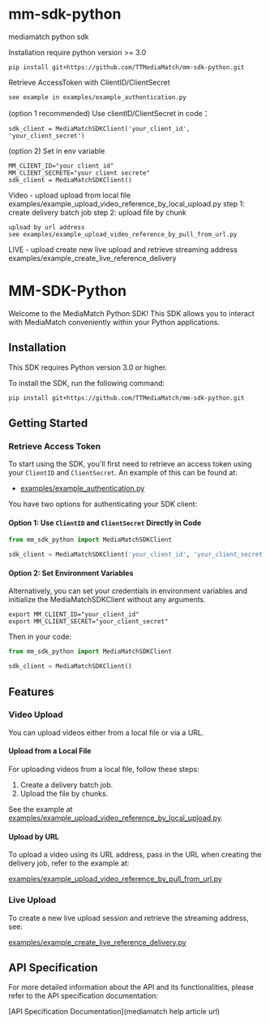 # mm-sdk-python
mediamatch python sdk

Installation
require python version >= 3.0
    
    pip install git+https://github.com/TTMediaMatch/mm-sdk-python.git

Retrieve AccessToken with ClientID/ClientSecret

    see example in examples/example_authentication.py

(option 1 recommended) Use clientID/ClientSecret in code：

    sdk_client = MediaMatchSDKClient('your_client_id', 'your_client_secret')
(option 2) Set in env variable

    MM_CLIENT_ID="your client id"  
    MM_CLIENT_SECRETE="your client secrete"
    sdk_client = MediaMatchSDKClient()

Video - upload
    upload from local file 
    examples/example_upload_video_reference_by_local_upload.py
        step 1:
            create delivery batch job
        step 2:
            upload file by chunk

    upload by url address
    see examples/example_upload_video_reference_by_pull_from_url.py

LIVE - upload
    create new live upload and retrieve streaming address
    examples/example_create_live_reference_delivery


# MM-SDK-Python

Welcome to the MediaMatch Python SDK! This SDK allows you to interact with MediaMatch conveniently within your Python applications.

## Installation

This SDK requires Python version 3.0 or higher.

To install the SDK, run the following command:

```sh
pip install git+https://github.com/TTMediaMatch/mm-sdk-python.git
```

## Getting Started

### Retrieve Access Token

To start using the SDK, you'll first need to retrieve an access token using your `ClientID` and `ClientSecret`. An example of this can be found at:

- [examples/example_authentication.py](https://github.com/TTMediaMatch/mm-sdk-python/blob/main/examples/example_authentication.py)

You have two options for authenticating your SDK client:

#### Option 1: Use `ClientID` and `ClientSecret` Directly in Code

```python
from mm_sdk_python import MediaMatchSDKClient

sdk_client = MediaMatchSDKClient('your_client_id', 'your_client_secret')
```

#### Option 2: Set Environment Variables
Alternatively, you can set your credentials in environment variables and initialize the MediaMatchSDKClient without any arguments.

``` arduino
export MM_CLIENT_ID="your_client_id"
export MM_CLIENT_SECRET="your_client_secret"
```

Then in your code:

```python
from mm_sdk_python import MediaMatchSDKClient

sdk_client = MediaMatchSDKClient()
```
## Features

### Video Upload

You can upload videos either from a local file or via a URL.

#### Upload from a Local File

For uploading videos from a local file, follow these steps:

1. Create a delivery batch job.
2. Upload the file by chunks.

See the example at [examples/example_upload_video_reference_by_local_upload.py](https://github.com/TTMediaMatch/mm-sdk-python/blob/main/examples/example_upload_video_reference_by_local_upload.py).

#### Upload by URL

To upload a video using its URL address, pass in the URL when creating the delivery job,
refer to the example at:

[examples/example_upload_video_reference_by_pull_from_url.py](https://github.com/TTMediaMatch/mm-sdk-python/blob/main/examples/example_upload_video_reference_by_pull_from_url.py)

### Live Upload

To create a new live upload session and retrieve the streaming address, see:

[examples/example_create_live_reference_delivery.py](https://github.com/TTMediaMatch/mm-sdk-python/blob/main/examples/example_create_live_reference_delivery.py)


## API Specification

For more detailed information about the API and its functionalities, please refer to the API specification documentation:

[API Specification Documentation](mediamatch help article url)